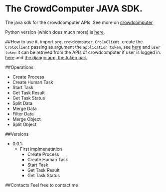 The CrowdComputer JAVA SDK.
===========

The java sdk for the crowdcomputer APIs.
See more on [crowdcomputer](www.crowdcomputer.org)

Python version (which does much more) is [here](https://github.com/esseti/cc-sdk-python).

##How to use it.
import `org.crowdcomputer.CroCoClient`.
create the `CroCoClient` passing as argument the `application token`, see [here](https://www.crowdcomputer.org/dev/) and `user token` it can be retrived from the APIs of crowdcomputer if user is logged in: [here](https://www.crowdcomputer.org/api/user-token/) and [the django app, the token part](https://github.com/esseti/cc-sdk-python).

##Operations
- Create Process
- Create Human Task
- Start Task   
- Get Task Result
- Get Task Status
- Split Data
- Merge Data
- Filter Data
- Merge Object
- Split Object
            
##Versions
- 0.0.1:
	- First implmenetation 
		- Create Process
		- Create Human Task
		- Start Task   
		- Get Task Result
		- Get Task Status   
		
##Contacts
Feel free to contact me


